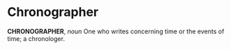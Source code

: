 # Chronographer

**CHRONOGRAPHER**, _noun_ One who writes concerning time or the events of time; a chronologer.